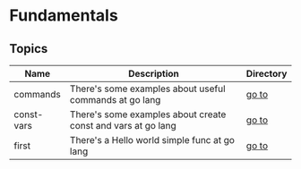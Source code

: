 # Fundamentals

## Topics

| Name       | Description                                                  | Directory         |
| ---------- | ------------------------------------------------------------ | ----------------- |
| commands   | There's some examples about useful commands at go lang       | [go to](commands) |
| const-vars | There's some examples about create const and vars at go lang | [go to](commands) |
| first      | There's a Hello world simple func at go lang                 | [go to](first)    |
